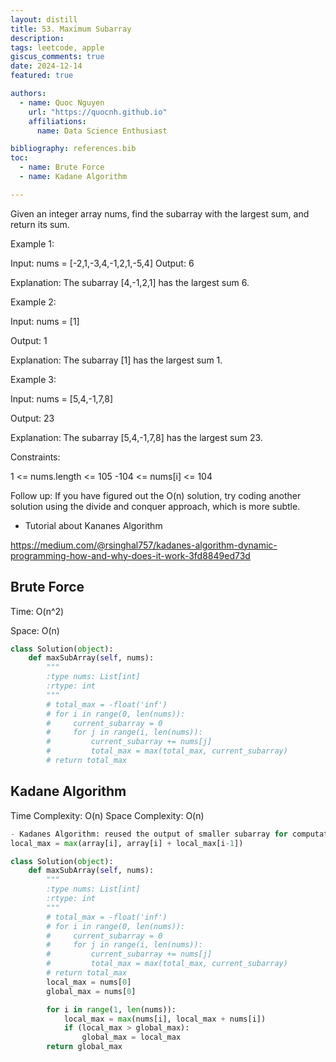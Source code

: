 ```yaml
---
layout: distill
title: 53. Maximum Subarray
description:
tags: leetcode, apple
giscus_comments: true
date: 2024-12-14
featured: true

authors:
  - name: Quoc Nguyen
    url: "https://quocnh.github.io"
    affiliations:
      name: Data Science Enthusiast

bibliography: references.bib
toc:
  - name: Brute Force
  - name: Kadane Algorithm

---
```


Given an integer array nums, find the 
subarray
 with the largest sum, and return its sum.

 

Example 1:

Input: nums = [-2,1,-3,4,-1,2,1,-5,4]
Output: 6

Explanation: The subarray [4,-1,2,1] has the largest sum 6.

Example 2:

Input: nums = [1]

Output: 1

Explanation: The subarray [1] has the largest sum 1.

Example 3:

Input: nums = [5,4,-1,7,8]

Output: 23

Explanation: The subarray [5,4,-1,7,8] has the largest sum 23.
 

Constraints:

1 <= nums.length <= 105
-104 <= nums[i] <= 104
 

Follow up: If you have figured out the O(n) solution, try coding another solution using the divide and conquer approach, which is more subtle.

- Tutorial about Kananes Algorithm

https://medium.com/@rsinghal757/kadanes-algorithm-dynamic-programming-how-and-why-does-it-work-3fd8849ed73d
    
## Brute Force

Time: O(n^2)

Space: O(n)

```python
class Solution(object):
    def maxSubArray(self, nums):
        """
        :type nums: List[int]
        :rtype: int
        """
        # total_max = -float('inf')
        # for i in range(0, len(nums)):
        #     current_subarray = 0
        #     for j in range(i, len(nums)):
        #         current_subarray += nums[j]
        #         total_max = max(total_max, current_subarray)
        # return total_max
```
## Kadane Algorithm
Time Complexity: O(n)
Space Complexity: O(n)


```python
- Kadanes Algorithm: reused the output of smaller subarray for computational efficient
local_max = max(array[i], array[i] + local_max[i-1])

class Solution(object):
    def maxSubArray(self, nums):
        """
        :type nums: List[int]
        :rtype: int
        """
        # total_max = -float('inf')
        # for i in range(0, len(nums)):
        #     current_subarray = 0
        #     for j in range(i, len(nums)):
        #         current_subarray += nums[j]
        #         total_max = max(total_max, current_subarray)
        # return total_max
        local_max = nums[0]
        global_max = nums[0]

        for i in range(1, len(nums)):
            local_max = max(nums[i], local_max + nums[i])
            if (local_max > global_max):
                global_max = local_max
        return global_max
```
